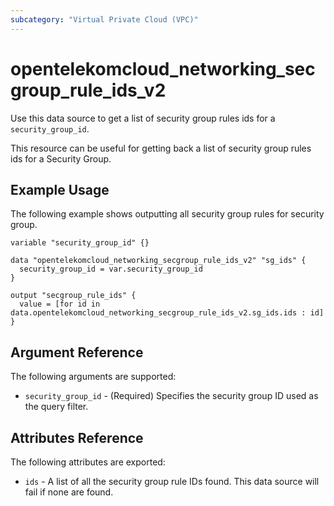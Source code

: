 ```yaml
---
subcategory: "Virtual Private Cloud (VPC)"
---
```


# opentelekomcloud_networking_secgroup_rule_ids_v2

Use this data source to get a list of security group rules ids for a `security_group_id`.

This resource can be useful for getting back a list of security group rules ids for a Security Group.

## Example Usage

The following example shows outputting all security group rules for security group.

```hcl
variable "security_group_id" {}

data "opentelekomcloud_networking_secgroup_rule_ids_v2" "sg_ids" {
  security_group_id = var.security_group_id
}

output "secgroup_rule_ids" {
  value = [for id in data.opentelekomcloud_networking_secgroup_rule_ids_v2.sg_ids.ids : id]
}
```

## Argument Reference

The following arguments are supported:

* `security_group_id` - (Required) Specifies the security group ID used as the query filter.

## Attributes Reference

The following attributes are exported:

* `ids` - A list of all the security group rule IDs found. This data source will fail if none are found.
